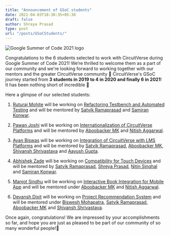 ```yaml
---
title: "Announcement of GSoC students"
date: 2021-04-03T18:30:35+05:30
draft: false
author: Shreya Prasad
type: post
url: "/posts/GSoCStudents/"
---
```


![Google Summer of Code 2021 logo](/images/gsoc_cover.png)

Congratulations to the 6 students selected to work with CircuitVerse during Google Summer of Code 2021! We’re thrilled to welcome them as a part of our community and we're looking forward to working together with our mentors and the greater CircuitVerse community 🎉 CircuitVerse's GSoC journey started from **3 students in 2019 to 4 in 2020 and finally 6 in 2021**! It has been nothing short of incredible 🚀

Here a glimpse of our selected students:

1. [Ruturaj Mohite](https://github.com/gr455) will be working on [Refactoring Testbench and Automated Testing](https://github.com/CircuitVerse/CircuitVerse/wiki/GSoC%2721-Project-List#project-1---testbench-project) and will be mentored by [Satvik Ramaprasad](https://github.com/satu0king/) and [Samiran Konwar](http://github.com/abstrekt/).

2. [Pawan Joshi](https://github.com/pavanjoshi914) will be working on [Internationalization of CircuitVerse Platforms](https://github.com/CircuitVerse/CircuitVerse/wiki/GSoC%2721-Project-List#project-3---internationalization-i18n) and will be mentored by [Aboobacker MK](https://github.com/tachyons) and [Nitish Aggarwal](https://github.com/Nitish145).

3. [Ayan Biswas](https://github.com/ayan-biswas0412) will be working on [Integration of CircuitVerse with LMS Platforms](https://github.com/CircuitVerse/CircuitVerse/wiki/GSoC%2721-Project-List#project-4---lms-integration) and will be mentored by [Satvik Ramaprasad](https://github.com/satu0king/), [Aboobacker MK](https://github.com/tachyons), [Shivansh Shrivastava](https://github.com/Shivansh2407) and [Aayush Gupta](https://github.com/aayush-05).

4. [Abhishek Zade](https://github.com/ZadeAbhishek) will be working on [Compatibility for Touch Devices](https://github.com/CircuitVerse/CircuitVerse/wiki/GSoC%2721-Project-List#project-5---compatability-for-touch-devices) and will be mentored by [Satvik Ramaprasad](https://github.com/satu0king/), [Shreya Prasad](https://github.com/ShreyaPrasad1209/), [Nitin Singhal](https://github.com/nitin10s/) and [Samiran Konwar](http://github.com/abstrekt/).

5. [Manjot Sindhu](https://github.com/manjotsidhu) will be working on [Interactive Book Integration for Mobile App](https://summerofcode.withgoogle.com/projects/#5929763765485568) and will be mentored under [Aboobacker MK](https://github.com/tachyons) and [Nitish Aggarwal](https://github.com/Nitish145).
 
6. [Devansh Dixit](https://github.com/DevanshD3) will be working on [Project Recommendation System](https://github.com/CircuitVerse/CircuitVerse/wiki/GSoC%2721-Project-List#project-7---project-recommendation-system) and will be mentored under [Biswesh Mohapatra](https://github.com/biswesh456), [Satvik Ramaprasad](https://github.com/satu0king/), [Aboobacker MK](https://github.com/tachyons) and [Shivansh Shrivastava](https://github.com/Shivansh2407).


Once again, congratulations! We are impressed by your accomplishments so far, and hope you are just as pleased to be part of our community of so many wonderful people!🎉 

